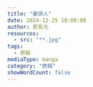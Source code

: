 ```yaml
---
title: "姜饼人"
date: 2024-12-25 18:00:00
author: 若有光
resources:
  - src: "**.jpg"
tags:
  - 原稿
mediaType: manga
category: "原稿"
showWordCount: false
---
```

